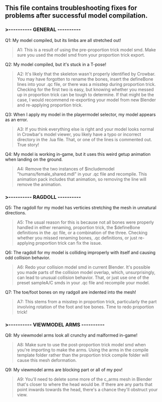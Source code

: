 ## This file contains troubleshooting fixes for problems after successful model compilation.

### >---------- GENERAL ----------

Q1: My model compiled, but its limbs are all stretched out!

> A1: This is a result of using the pre-proportion trick model smd. Make sure you used the model smd from your proportion trick export.

Q2: My model compiled, but it's stuck in a T-pose!

> A2: It's likely that the skeleton wasn't properly identified by Crowbar. You may have forgotten to rename the bones, insert the defineBone lines into your .qc file, or there was a misstep during proportion trick. Checking for the first two is easy,
but knowing whether you messed up in proportion trick can be tough to determine. If that might be the case, I would recommend re-exporting your model from new Blender and re-applying proportion trick.

Q3: When I apply my model in the playermodel selector, my model appears as an error.

> A3: If you think everything else is right and your model looks normal in Crowbar's model viewer, you likely have a typo or incorrect directory in the .lua file. That, or one of the lines is commented out. True story!

Q4: My model is working in-game, but it uses this weird getup animation when landing on the ground.

> A4: Remove the two instances of $includemodel "humans/female_shared.mdl" in your .qc file and recompile. This animation pack includes that animation, so removing the line will remove the animation.

### >---------- RAGDOLL ----------

Q5: The ragdoll for my model has verticies stretching the mesh in unnatural directions.

> A5: The usual reason for this is because not all bones were properly handled in either renaming, proportion trick, the $defineBone definitions in the .qc file, or a combination of the three. Checking whether you missed renaming bones, .qc definitions, or just re-applying proportion trick can fix the issue.

Q6: The ragdoll for my model is colliding improperly with itself and causing odd collision behavior.

> A6: Redo your collision model smd in current Blender. It's possible you made parts of the collision model overlap, which, unsurprisingly, can lead to unusual collision behavior. That, or just use one of the preset sampleA/C smds in your .qc file and recompile your model.

Q7: The toe/foot bones on my radgoll are indented into the mesh!

> A7: This stems from a misstep in proportion trick, particularly the part involving rotation of the foot and toe bones. Time to redo proportion trick!

### >---------- VIEWMODEL ARMS ----------

Q8: My viewmodel arms look all crunchy and malformed in-game!

> A8: Make sure to use the post-proportion trick model smd when you're importing to make the arms. Using the arms in the compile template folder rather than the proportion trick compile folder will cause this mesh deformation.

Q9: My viewmodel arms are blocking part or all of my pov!

> A9: You'll need to delete some more of the c_arms mesh in Blender that's closer to where the head would be. If there are any parts that point inwards towards the head, there's a chance they'll obstruct your view.
